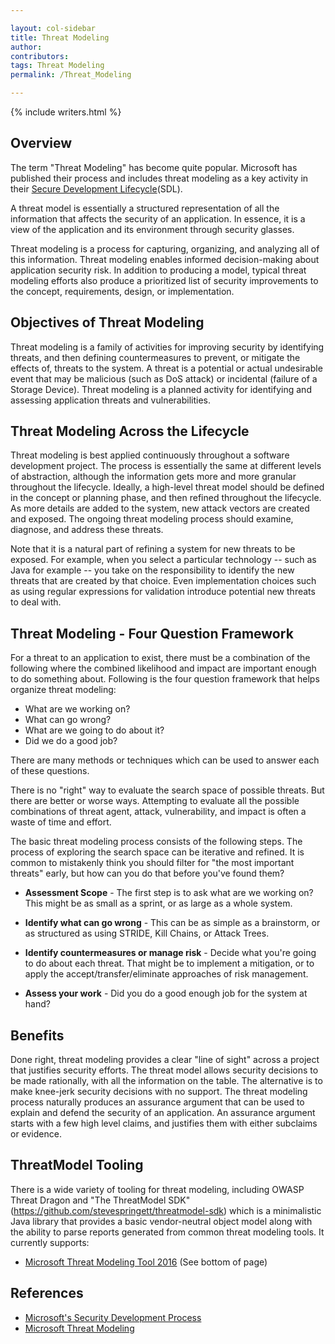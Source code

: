 ```yaml
---

layout: col-sidebar
title: Threat Modeling
author:
contributors:
tags: Threat Modeling
permalink: /Threat_Modeling

---
```


{% include writers.html %}

## Overview

The term "Threat Modeling" has become quite popular. Microsoft has published their process 
and includes threat modeling as a key activity in their [Secure Development
Lifecycle](https://www.microsoft.com/en-us/securityengineering/sdl)(SDL).

A threat model is essentially a structured representation of all the
information that affects the security of an application. In essence, it
is a view of the application and its environment through security glasses.

Threat modeling is a process for capturing, organizing, and analyzing
all of this information. Threat modeling enables informed
decision-making about application security risk. In addition to
producing a model, typical threat modeling efforts also produce a
prioritized list of security improvements to the concept, requirements,
design, or implementation.

## Objectives of Threat Modeling

Threat modeling is a family of activities for improving security by
identifying threats, and then defining
countermeasures to prevent, or mitigate the effects of, threats to the
system. A threat is a potential or actual undesirable event that may be
malicious (such as DoS attack) or incidental (failure of a Storage
Device). Threat modeling is a planned activity for identifying and
assessing application threats and vulnerabilities.

## Threat Modeling Across the Lifecycle

Threat modeling is best applied continuously throughout a software
development project. The process is essentially the same at different
levels of abstraction, although the information gets more and more
granular throughout the lifecycle. Ideally, a high-level threat model
should be defined in the concept or planning phase, and then refined
throughout the lifecycle. As more details are added to the system, new
attack vectors are created and exposed. The ongoing threat modeling
process should examine, diagnose, and address these threats.

Note that it is a natural part of refining a system for new threats to
be exposed. For example, when you select a particular technology -- such
as Java for example -- you take on the responsibility to identify the
new threats that are created by that choice. Even implementation choices
such as using regular expressions for validation introduce potential new
threats to deal with.

## Threat Modeling - Four Question Framework

For a threat to an application to exist, there must be a combination of
the following where the combined likelihood and impact are important
enough to do something about. Following is the four question framework
that helps organize threat modeling:

  - What are we working on?
  - What can go wrong?
  - What are we going to do about it?
  - Did we do a good job?

There are many methods or techniques which can be used to answer each of these questions.

There is no "right" way to evaluate the search space of possible
threats. But there are better or worse ways. Attempting to evaluate all
the possible combinations of threat agent, attack, vulnerability, and
impact is often a waste of time and effort. 

The basic threat modeling process consists of the following 
steps. The process of exploring the search space can be iterative and refined. It is common to mistakenly think you should filter for "the most important threats" early, but how can you do that before you've found them?

  - **Assessment Scope** - The first step is to ask what are we working on? This might be as small as a sprint, or as large as a whole system.
<!-- end list -->

  - **Identify what can go wrong** - This can be as simple as a brainstorm, or as structured as using STRIDE, Kill Chains, or Attack Trees.

<!-- end list -->

  - **Identify countermeasures or manage risk** - Decide what you're going to do about each threat. That might be to implement a mitigation, or to apply the accept/transfer/eliminate approaches of risk management.

<!-- end list -->

  - **Assess your work** - Did you do a good enough job for the system at hand?

<!-- end list -->

## Benefits

Done right, threat modeling provides a clear "line of sight" across a
project that justifies security efforts. The threat model allows
security decisions to be made rationally, with all the information on
the table. The alternative is to make knee-jerk security decisions with
no support. The threat modeling process naturally produces an assurance
argument that can be used to explain and defend the security of an
application. An assurance argument starts with a few high level claims,
and justifies them with either subclaims or evidence.

## ThreatModel Tooling

There is a wide variety of tooling for threat modeling, including OWASP Threat Dragon and "The ThreatModel SDK" (<https://github.com/stevespringett/threatmodel-sdk>)
which is a minimalistic Java library that provides a basic
vendor-neutral object model along with the ability to parse reports
generated from common threat modeling tools. It currently supports:

  - [Microsoft Threat Modeling Tool 2016](https://www.microsoft.com/en-us/securityengineering/sdl/threatmodeling) (See bottom of page)



## References

  - [Microsoft's Security Development Process](https://www.microsoft.com/en-us/securityengineering/sdl)
  - [Microsoft Threat Modeling](https://www.microsoft.com/en-us/securityengineering/sdl/threatmodeling)
